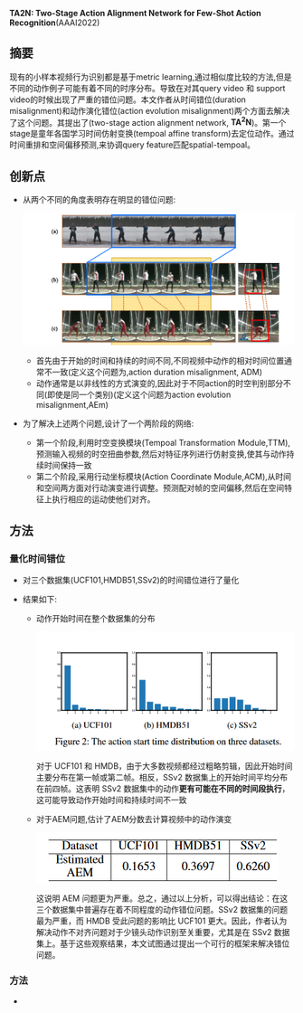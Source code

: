 **TA2N: Two-Stage Action Alignment Network for Few-Shot Action Recognition**(AAAI2022)

## 摘要

现有的小样本视频行为识别都是基于metric learning,通过相似度比较的方法,但是不同的动作例子可能有着不同的时序分布。导致在对其query video 和 support video的时候出现了严重的错位问题。本文作者从时间错位(duration misalignment)和动作演化错位(action evolution misalignment)两个方面去解决了这个问题。其提出了(two-stage action alignment network, $\mathbf{TA^2N}$)。第一个stage是童年各国学习时间仿射变换(tempoal affine transform)去定位动作。通过时间重排和空间偏移预测,来协调query feature匹配spatial-tempoal。

## 创新点

- 从两个不同的角度表明存在明显的错位问题:

  ![image-20231122225409989](attachments\image-20231122225409989.png)

  - 首先由于开始的时间和持续的时间不同,不同视频中动作的相对时间位置通常不一致(定义这个问题为,action duration misalignment, ADM)
  - 动作通常是以非线性的方式演变的,因此对于不同action的时空判别部分不同(即使是同一个类别)(定义这个问题为action evolution misalignment,AEm)

- 为了解决上述两个问题,设计了一个两阶段的网络:

  - 第一个阶段,利用时空变换模块(Tempoal Transformation Module,TTM),预测输入视频的时空扭曲参数,然后对特征序列进行仿射变换,使其与动作持续时间保持一致
  - 第二个阶段,采用行动坐标模块(Action Coordinate Module,ACM),从时间和空间两方面对行动演变进行调整。预测配对帧的空间偏移,然后在空间特征上执行相应的运动使他们对齐。

## 方法

### 量化时间错位

- 对三个数据集(UCF101,HMDB51,SSv2)的时间错位进行了量化

- 结果如下:

  - 动作开始时间在整个数据集的分布

    ![image-20231122230333785](attachments\image-20231122230333785.png)

    对于 UCF101 和 HMDB，由于大多数视频都经过粗略剪辑，因此开始时间主要分布在第一帧或第二帧。相反，SSv2 数据集上的开始时间平均分布在前四帧。这表明 SSv2 数据集中的动作**更有可能在不同的时间段执行**，这可能导致动作开始时间和持续时间不一致

  - 对于AEM问题,估计了AEM分数去计算视频中的动作演变

    ![image-20231122230857910](attachments\image-20231122230857910.png)

    这说明 AEM 问题更为严重。总之，通过以上分析，可以得出结论：在这三个数据集中普遍存在着不同程度的动作错位问题。SSv2 数据集的问题最为严重，而 HMDB 受此问题的影响比 UCF101 更大。因此，作者认为解决动作不对齐问题对于少镜头动作识别至关重要，尤其是在 SSv2 数据集上。基于这些观察结果，本文试图通过提出一个可行的框架来解决错位问题。

### 方法

- 